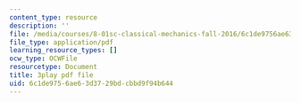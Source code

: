 ```yaml
---
content_type: resource
description: ''
file: /media/courses/8-01sc-classical-mechanics-fall-2016/6c1de9756ae63d3729bdcbbd9f94b644_63U4_OxohOw.pdf
file_type: application/pdf
learning_resource_types: []
ocw_type: OCWFile
resourcetype: Document
title: 3play pdf file
uid: 6c1de975-6ae6-3d37-29bd-cbbd9f94b644
---
```

